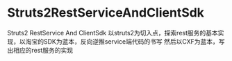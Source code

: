 Struts2RestServiceAndClientSdk
==============================

Struts2 RestService And ClientSdk
以struts2为切入点，探索rest服务的基本实现，以淘宝的SDK为蓝本，反向逆推service端代码的书写
然后以CXF为蓝本，写出相应的rest服务的实现

